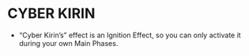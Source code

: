 # CYBER KIRIN

*   “Cyber Kirin’s” effect is an Ignition Effect, so you can only activate it during your own Main Phases.
